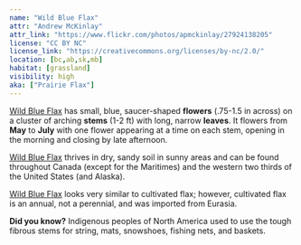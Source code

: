 ```yaml
---
name: "Wild Blue Flax"
attr: "Andrew McKinlay"
attr_link: "https://www.flickr.com/photos/apmckinlay/27924138205"
license: "CC BY NC"
license_link: "https://creativecommons.org/licenses/by-nc/2.0/"
location: [bc,ab,sk,mb]
habitat: [grassland]
visibility: high
aka: ["Prairie Flax"]
---
```

[Wild Blue Flax](/plants/wildflax/) has small, blue, saucer-shaped **flowers** (.75-1.5 in across) on a cluster of arching **stems** (1-2 ft) with long, narrow **leaves**. It flowers from **May** to **July** with one flower appearing at a time on each stem, opening in the morning and closing by late afternoon.

[Wild Blue Flax](/plants/wildflax/) thrives in dry, sandy soil in sunny areas and can be found throughout Canada (except for the Maritimes) and the western two thirds of the United States (and Alaska).

[Wild Blue Flax](/plants/wildflax/) looks very similar to cultivated flax; however, cultivated flax is an annual, not a perennial, and was imported from Eurasia.

**Did you know?** Indigenous peoples of North America used to use the tough fibrous stems for string, mats, snowshoes, fishing nets, and baskets.
